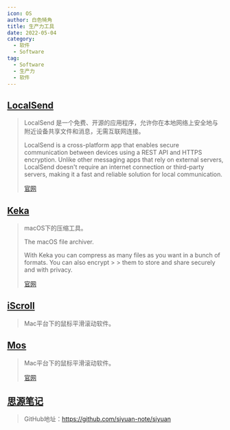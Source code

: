 ```yaml
---
icon: OS
author: 白色犄角
title: 生产力工具
date: 2022-05-04
category:
  - 软件
  - Software
tag:
  - Software
  - 生产力
  - 软件
---
```


## <HopeIcon icon="tools" />[LocalSend](https://github.com/localsend/localsend)

> LocalSend 是一个免费、开源的应用程序，允许你在本地网络上安全地与附近设备共享文件和消息，无需互联网连接。
>
> LocalSend is a cross-platform app that enables secure communication between devices using a REST API and HTTPS encryption. Unlike other messaging apps that rely on external servers, LocalSend doesn't require an internet connection or third-party servers, making it a fast and reliable solution for local communication.
>
> [官网](https://localsend.org/#/)

## <HopeIcon icon="home" />[Keka](https://github.com/aonez/Keka)

> macOS下的压缩工具。
>
> The macOS file archiver.
>
> With Keka you can compress as many files as you want in a bunch of formats. You can also encrypt > > them to store and share securely and with privacy.
>
> [官网](https://www.keka.io/zh-cn/)

## [iScroll](https://www.better365.cn/iscroll.html)

> Mac平台下的鼠标平滑滚动软件。

## [Mos](https://github.com/Caldis/Mos)

> Mac平台下的鼠标平滑滚动软件。
>
> [官网](https://mos.caldis.me/)

## [思源笔记](https://b3log.org/siyuan/?lang=cn)

  > GitHub地址：<https://github.com/siyuan-note/siyuan>
  